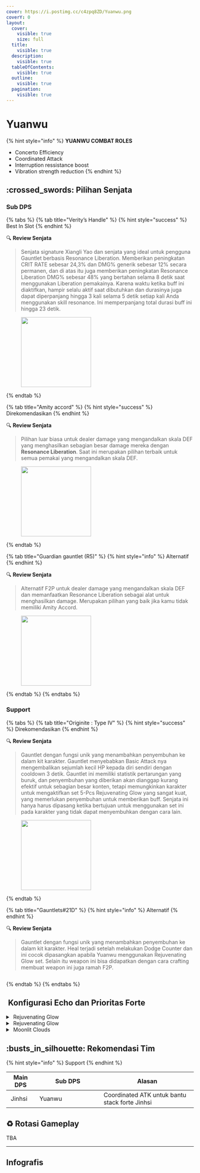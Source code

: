 ```yaml
---
cover: https://i.postimg.cc/c4zpq8ZD/Yuanwu.png
coverY: 0
layout:
  cover:
    visible: true
    size: full
  title:
    visible: true
  description:
    visible: true
  tableOfContents:
    visible: true
  outline:
    visible: true
  pagination:
    visible: true
---
```


# Yuanwu

{% hint style="info" %}
**YUANWU COMBAT ROLES**

* Concerto Efficiency
* Coordinated Attack
* Interruption ressistance boost
* Vibration strength reduction
{% endhint %}

## :crossed\_swords: Pilihan Senjata

### Sub DPS

{% tabs %}
{% tab title="Verity’s Handle" %}
{% hint style="success" %}
Best In Slot
{% endhint %}

:mag: **Review Senjata**

> Senjata signature Xiangli Yao dan senjata yang ideal untuk pengguna Gauntlet berbasis Resonance Liberation. Memberikan peningkatan CRIT RATE sebesar 24,3% dan DMG% generik sebesar 12% secara permanen, dan di atas itu juga memberikan peningkatan Resonance Liberation DMG% sebesar 48% yang bertahan selama 8 detik saat menggunakan Liberation pemakainya. Karena waktu ketika buff ini diaktifkan, hampir selalu aktif saat dibutuhkan dan durasinya juga dapat diperpanjang hingga 3 kali selama 5 detik setiap kali Anda menggunakan skill resonance. Ini memperpanjang total durasi buff ini hingga 23 detik.

<figure><img src="https://wuthering.wiki/img/weapon_21040016.png" alt="" width="188"><figcaption></figcaption></figure>
{% endtab %}

{% tab title="Amity accord" %}
{% hint style="success" %}
Direkomendasikan
{% endhint %}

:mag: **Review Senjata**

> Pilihan luar biasa untuk dealer damage yang mengandalkan skala DEF yang menghasilkan sebagian besar damage mereka dengan **Resonance Liberation**. Saat ini merupakan pilihan terbaik untuk semua pemakai yang mengandalkan skala DEF.

<figure><img src="https://wuthering.wiki/img/weapon_21040044.png" alt="" width="188"><figcaption></figcaption></figure>
{% endtab %}

{% tab title="Guardian gauntlet (R5)" %}
{% hint style="info" %}
Alternatif
{% endhint %}

:mag: **Review Senjata**

> Alternatif F2P untuk dealer damage yang mengandalkan skala DEF dan memanfaatkan Resonance Liberation sebagai alat untuk menghasilkan damage. Merupakan pilihan yang baik jika kamu tidak memiliki Amity Accord.

<figure><img src="https://wuthering.wiki/img/weapon_21040053.png" alt="" width="188"><figcaption></figcaption></figure>
{% endtab %}
{% endtabs %}

### Support

{% tabs %}
{% tab title="Originite : Type IV" %}
{% hint style="success" %}
Direkomendasikan
{% endhint %}

:mag: **Review Senjata**

> Gauntlet dengan fungsi unik yang menambahkan penyembuhan ke dalam kit karakter. Gauntlet menyebabkan Basic Attack nya mengembalikan sejumlah kecil HP kepada diri sendiri dengan cooldown 3 detik. Gauntlet ini memiliki statistik pertarungan yang buruk, dan penyembuhan yang diberikan akan dianggap kurang efektif untuk sebagian besar konten, tetapi memungkinkan karakter untuk mengaktifkan set 5-Pcs Rejuvenating Glow yang sangat kuat, yang memerlukan penyembuhan untuk memberikan buff. Senjata ini hanya harus dipasang ketika bertujuan untuk menggunakan set ini pada karakter yang tidak dapat menyembuhkan dengan cara lain.

<figure><img src="https://wuthering.wiki/img/weapon_21040023.png" alt="" width="188"><figcaption></figcaption></figure>
{% endtab %}

{% tab title="Gauntlets#21D" %}
{% hint style="info" %}
Alternatif
{% endhint %}

:mag: **Review Senjata**

> Gauntlet dengan fungsi unik yang menambahkan penyembuhan ke dalam kit karakter. Heal terjadi setelah melakukan Dodge Counter dan ini cocok dipasangkan apabila Yuanwu menggunakan Rejuvenating Glow set. Selain itu weapon ini bisa didapatkan dengan cara crafting membuat weapon ini juga ramah F2P.

<figure><img src="https://wuthering.wiki/img/weapon_21040034.png" alt=""><figcaption></figcaption></figure>
{% endtab %}
{% endtabs %}

## <img src="https://wuthering.wiki/img/item_10.png" alt="" data-size="line"> Konfigurasi Echo dan Prioritas Forte

<details>

<summary><img src="https://wuthering.wiki/img/fettericon_7.png" alt="" data-size="line"> Rejuvenating Glow</summary>

Fallacy of No Return - DEF%

<img src="https://wuthering.wiki/img/monster_330000070.png" alt="" data-size="original">

**Echo Skill** untuk summon Fallacy of No Return\
memberikan <mark style="color:yellow;">Spectro DMG</mark> yang setara dengan 11.4% dari max HP,\
setelah itu Resonator dapat 10% bonus Energy Regen\
dan tim dapat 10% bonus ATK selama 20 detik.

**Hold Echo Skill** untuk launch serangkaian ATK bertubi-tubi dengan biaya STA,\
masing-masing memberikan Spectro DMG yang setara dengan 1.14% dari max HP;\
Release Hold echo Skill, memberikan <mark style="color:yellow;">Spectro DMG</mark> yang setara dengan 14.25% dari max HP.

**Echo Set**

* 3 - DEF%
* 3 - DEF%
* 1 - DEF%
* 1 - DEF%

**Prioritas Echo Substat**

* ER% (Minimal 130% sampai 140% ER)
* CR% / %CDM
* DEF%
* Flat DEF

**Prioritas Forte**

* Forte > Reso Lib > Reso skil > Intro = BA

\\

</details>

<details>

<summary><img src="https://wuthering.wiki/img/fettericon_7.png" alt="" data-size="line"> Rejuvenating Glow</summary>

Bell-Borne Geochelone - DEF%

<img src="https://wuthering.wiki/img/monster_340000020.png" alt="" data-size="original">

aktikan protection dari Bell-Borne Geochelone.\
Memberikan <mark style="color:blue;">**Glacio DMG**</mark> berdasarkan 104.88% dari DEF resonator kepada musuh terdekat,\
dan dapat Bell-Borne Shield yang bertahan selama 15 detik.\
Bell-Borne Shield ngasih 50.00% DMG Reduction dan 10.00% DMG Boost, Shield akan menghilang setelah karakter terkena serangan sebanyak 3 kali.

**Echo Set**

* 3 - DEF%
* 3 - DEF%
* 1 - DEF%
* 1 - DEF%

**Prioritas Echo Substat**

* ER% (Minimal 130% sampai 140% ER)
* CR% / %CDM
* DEF%
* Flat DEF

**Prioritas Forte**

* Forte > Reso Lib > Reso skil > Intro = BA

</details>

<details>

<summary><img src="https://wuthering.wiki/img/fettericon_8.png" alt="" data-size="line"> Moonlit Clouds</summary>

Impermenance Heron - CR% / CDM%

<img src="https://wuthering.wiki/img/monster_330000030.png" alt="" data-size="original">

**Echo Sett**

* 3 - <mark style="color:purple;">**Electro DMG**</mark> bonus%
* 3 - <mark style="color:purple;">**Electro DMG**</mark> bonus%
* 1 - DEF%
* 1 - DEF%

**Prioritas Echo Substat**

* ER% (Minimal 130% sampai 140% ER)
* CR% / %CDM
* DEF%
* Flat DEF

**Prioritas Forte**

* Forte > Reso Lib > Reso skil > Intro = BA

</details>

## :busts\_in\_silhouette: Rekomendasi Tim

{% hint style="info" %}
Support
{% endhint %}

<table><thead><tr><th>Main DPS</th><th width="160.8193359375">Sub DPS</th><th>Alasan</th></tr></thead><tbody><tr><td><img src="https://i.postimg.cc/3xmYnZpj/Jinhsi-Icon.png" alt="" data-size="line"><img src="https://wuthering.wiki/img/fettericon_5.png" alt="" data-size="line"> Jinhsi</td><td><img src="https://i.postimg.cc/vTTGhFLD/Yuanwu-Icon.png" alt="" data-size="line"><img src="https://wuthering.wiki/img/fettericon_8.png" alt="" data-size="line"> Yuanwu</td><td>Coordinated ATK untuk bantu stack forte Jinhsi</td></tr></tbody></table>

## :recycle: Rotasi Gameplay

TBA

***

## Infografis

<figure><img src="https://i.postimg.cc/mrmqwcdN/Yuanwu.png" alt=""><figcaption></figcaption></figure>
